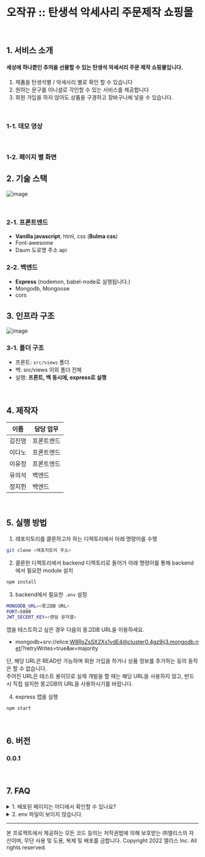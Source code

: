 # 오작뀨 :: 탄생석 악세사리 주문제작 쇼핑몰

<div>

</div>

<br />

## 1. 서비스 소개

#### 세상에 하나뿐인 추억을 선물할 수 있는 탄생석 악세서리 주문 제작 쇼핑몰입니다.
1. 제품을 탄생석별 / 악세사리 별로 확인 할 수 있습니다 
2. 원하는 문구를 이니셜로 각인할 수 있는 서비스를 제공합니다
3. 회원 가입을 하지 않아도 상품을 구경하고 장바구니에 넣을 수 있습니다.

<br />

### 1-1. 데모 영상




<br />

### 1-2. 페이지 별 화면




## 2. 기술 스택

![image](https://i.ibb.co/N34mXzy/image.png)

<br />

### 2-1. 프론트엔드

- **Vanilla javascript**, html, css (**Bulma css**)
- Font-awesome 
- Daum 도로명 주소 api 

### 2-2. 백엔드 

- **Express** (nodemon, babel-node로 실행됩니다.)
- Mongodb, Mongoose
- cors




## 3. 인프라 구조

![image](https://i.ibb.co/9tGxmx0/image.png)<br />

### 3-1. 폴더 구조
- 프론트: `src/views` 폴더 
- 백: src/views 이외 폴더 전체
- 실행: **프론트, 백 동시에, express로 실행**

<br />

## 4. 제작자

| 이름 | 담당 업무 |
| ------ | ------ |
| 김진영 | 프론트엔드 |
| 이다노 | 프론트엔드 |
| 이유정 | 프론트엔드 |
| 유의석 | 백엔드 |
| 정지헌 | 백엔드 |

<br />

## 5. 실행 방법

1. 레포지토리를 클론하고자 하는 디렉토리에서 아래 명령어를 수행

```bash
git clone <레포지토리 주소>
```


2. 클론한 디렉토리에서 backend 디렉토리로 들어가 아래 명령어를 통해 backend에서 필요한 module 설치

```bash
npm install
```


3. backend에서 필요한 `.env` 설정

```bash
MONGODB_URL=<몽고DB URL>
PORT=5000
JWT_SECERT_KEY=<랜덤 문자열>
```

  앱을 테스트하고 싶은 경우 다음의 몽고DB URL을 이용하세요.

  - mongodb+srv://elice:W8RsZsSX2Xs1ydE4@cluster0.4gz9ij3.mongodb.net/?retryWrites=true&w=majority

  단, 해당 URL은 READ만 가능하며 회원 가입을 하거나 상품 정보를 추가하는 등의 동작은 할 수 없습니다. <br>
  주어진 URL은 테스트 용이므로 실제 개발을 할 때는 해당 URL을 사용하지 않고, 반드시 직접 설치한 몽고DB의 URL을 사용하시기를 바랍니다.



4. express 앱을 실행

```bash
npm start
```

<br>

## 6. 버전
### 0.0.1

<br>

## 7. FAQ
<details><summary>1. 배포된 페이지는 어디에서 확인할 수 있나요?</summary>

  <p>
    프로젝트 기본 코드는 따로 배포하지 않았습니다, 레포지토리를 클론하여 직접 실행해보세요.
  </p>

</details>
<details><summary>2. env 파일이 보이지 않습니다.</summary>

  <p>
    해당 파일은 직접 만들어서 코드를 작성해야 합니다, DB를 비롯한 서비스의 계정 정보는 <b>절대로</b> Git에 함부로 공유하면 안되기 때문에 유의 바랍니다.
  </p>

</details>

---

본 프로젝트에서 제공하는 모든 코드 등의는 저작권법에 의해 보호받는 ㈜엘리스의 자산이며, 무단 사용 및 도용, 복제 및 배포를 금합니다.
Copyright 2022 엘리스 Inc. All rights reserved.
